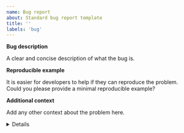 ```yaml
---
name: Bug report
about: Standard bug report template
title: ''
labels: 'bug'
---
```


**Bug description**

A clear and concise description of what the bug is.


**Reproducible example**

It is easier for developers to help if they can reproduce the problem.   
Could you please provide a minimal reproducible example?


**Additional context**

Add any other context about the problem here.


<details>
```r
# Output of sessionInfo()
```
</details>
